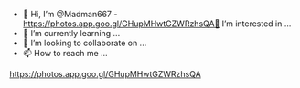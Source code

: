 - 👋 Hi, I’m @Madman667
-https://photos.app.goo.gl/GHupMHwtGZWRzhsQA👀 I’m interested in ...
- 🌱 I’m currently learning ...
- 💞️ I’m looking to collaborate on ...
- 📫 How to reach me ...

<!---
Madman667/Madman667 is a ✨ special ✨ repository because its `README.md` (this file) appears on your GitHub profile.
You can click the Preview link to take a look at your changes.
--->
https://photos.app.goo.gl/GHupMHwtGZWRzhsQA
